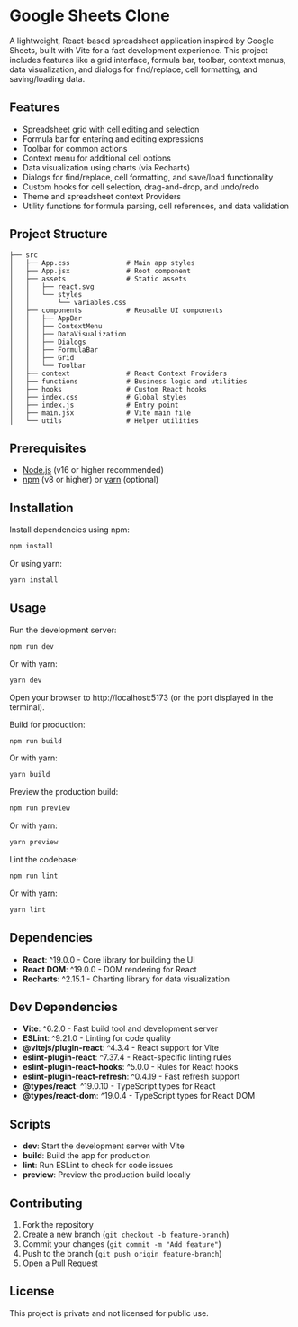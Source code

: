 # Google Sheets Clone

A lightweight, React-based spreadsheet application inspired by Google Sheets, built with Vite for a fast development experience. This project includes features like a grid interface, formula bar, toolbar, context menus, data visualization, and dialogs for find/replace, cell formatting, and saving/loading data.

## Features
- Spreadsheet grid with cell editing and selection
- Formula bar for entering and editing expressions
- Toolbar for common actions
- Context menu for additional cell options
- Data visualization using charts (via Recharts)
- Dialogs for find/replace, cell formatting, and save/load functionality
- Custom hooks for cell selection, drag-and-drop, and undo/redo
- Theme and spreadsheet context Providers
- Utility functions for formula parsing, cell references, and data validation

## Project Structure
```
├── src
│   ├── App.css              # Main app styles
│   ├── App.jsx              # Root component
│   ├── assets               # Static assets
│   │   ├── react.svg
│   │   └── styles
│   │       └── variables.css
│   ├── components           # Reusable UI components
│   │   ├── AppBar
│   │   ├── ContextMenu
│   │   ├── DataVisualization
│   │   ├── Dialogs
│   │   ├── FormulaBar
│   │   ├── Grid
│   │   └── Toolbar
│   ├── context              # React Context Providers
│   ├── functions            # Business logic and utilities
│   ├── hooks                # Custom React hooks
│   ├── index.css            # Global styles
│   ├── index.js             # Entry point
│   ├── main.jsx             # Vite main file
│   └── utils                # Helper utilities
```

## Prerequisites
- [Node.js](https://nodejs.org/) (v16 or higher recommended)
- [npm](https://www.npmjs.com/) (v8 or higher) or [yarn](https://yarnpkg.com/) (optional)

## Installation

Install dependencies using npm:
```bash
npm install
```
Or using yarn:
```bash
yarn install
```

## Usage

Run the development server:
```bash
npm run dev
```
Or with yarn:
```bash
yarn dev
```

Open your browser to http://localhost:5173 (or the port displayed in the terminal).

Build for production:
```bash
npm run build
```
Or with yarn:
```bash
yarn build
```

Preview the production build:
```bash
npm run preview
```
Or with yarn:
```bash
yarn preview
```

Lint the codebase:
```bash
npm run lint
```
Or with yarn:
```bash
yarn lint
```

## Dependencies

- **React**: ^19.0.0 - Core library for building the UI
- **React DOM**: ^19.0.0 - DOM rendering for React
- **Recharts**: ^2.15.1 - Charting library for data visualization

## Dev Dependencies

- **Vite**: ^6.2.0 - Fast build tool and development server
- **ESLint**: ^9.21.0 - Linting for code quality
- **@vitejs/plugin-react**: ^4.3.4 - React support for Vite
- **eslint-plugin-react**: ^7.37.4 - React-specific linting rules
- **eslint-plugin-react-hooks**: ^5.0.0 - Rules for React hooks
- **eslint-plugin-react-refresh**: ^0.4.19 - Fast refresh support
- **@types/react**: ^19.0.10 - TypeScript types for React
- **@types/react-dom**: ^19.0.4 - TypeScript types for React DOM

## Scripts

- **dev**: Start the development server with Vite
- **build**: Build the app for production
- **lint**: Run ESLint to check for code issues
- **preview**: Preview the production build locally

## Contributing

1. Fork the repository
2. Create a new branch (`git checkout -b feature-branch`)
3. Commit your changes (`git commit -m "Add feature"`)
4. Push to the branch (`git push origin feature-branch`)
5. Open a Pull Request

## License

This project is private and not licensed for public use.